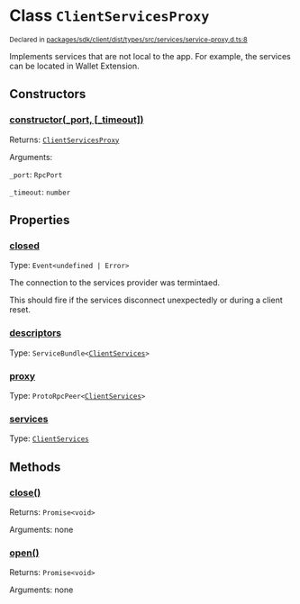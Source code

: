# Class `ClientServicesProxy`
<sub>Declared in [packages/sdk/client/dist/types/src/services/service-proxy.d.ts:8]()</sub>


Implements services that are not local to the app.
For example, the services can be located in Wallet Extension.

## Constructors
### [constructor(_port, \[_timeout\])]()




Returns: <code>[ClientServicesProxy](/api/@dxos/react-client/classes/ClientServicesProxy)</code>

Arguments: 

`_port`: <code>RpcPort</code>

`_timeout`: <code>number</code>



## Properties
### [closed]()
Type: <code>Event&lt;undefined | Error&gt;</code>

The connection to the services provider was termintaed.

This should fire if the services disconnect unexpectedly or during a client reset.

### [descriptors]()
Type: <code>ServiceBundle&lt;[ClientServices](/api/@dxos/react-client/types/ClientServices)&gt;</code>



### [proxy]()
Type: <code>ProtoRpcPeer&lt;[ClientServices](/api/@dxos/react-client/types/ClientServices)&gt;</code>



### [services]()
Type: <code>[ClientServices](/api/@dxos/react-client/types/ClientServices)</code>




## Methods
### [close()]()




Returns: <code>Promise&lt;void&gt;</code>

Arguments: none




### [open()]()




Returns: <code>Promise&lt;void&gt;</code>

Arguments: none




